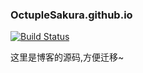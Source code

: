 ### OctupleSakura.github.io

[![Build Status](https://travis-ci.org/OctupleSakura/OctupleSakura.github.io.svg?branch=origin)](https://travis-ci.org/OctupleSakura/OctupleSakura.github.io)

这里是博客的源码,方便迁移~

